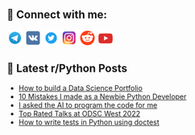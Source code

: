 ## 🔎 Connect with me:
[<img src="https://github.com/bullbesh/bullbesh/blob/main/images/Telegram.png" width="32" height="32" />](https://t.me/bullbesh)
[<img src="https://github.com/bullbesh/bullbesh/blob/main/images/VK.png" width="32" height="32" />](https://vk.com/bullbesh)
[<img src="https://github.com/bullbesh/bullbesh/blob/main/images/Twitter.png" width="32" height="32" />](https://twitter.com/bullbesh1)
[<img src="https://github.com/bullbesh/bullbesh/blob/main/images/Instagram.png" width="32" height="32" />](https://www.instagram.com/bullbesh)
[<img src="https://github.com/bullbesh/bullbesh/blob/main/images/Reddit.png" width="32" height="32" />](https://www.reddit.com/user/bullbesh)
[<img src="https://github.com/bullbesh/bullbesh/blob/main/images/YouTube.png" width="32" height="32" />](https://www.youtube.com/channel/UCtfjRs6uzgq5mfm8S06WTcg)

## 📕 Latest r/Python Posts
<!-- BLOG-POST-LIST:START -->
- [How to build a Data Science Portfolio](https://www.reddit.com/r/Python/comments/zeylqd/how_to_build_a_data_science_portfolio/)
- [10 Mistakes I made as a Newbie Python Developer](https://www.reddit.com/r/Python/comments/zexbkd/10_mistakes_i_made_as_a_newbie_python_developer/)
- [I asked the AI to program the code for me](https://www.reddit.com/r/Python/comments/zewqwy/i_asked_the_ai_to_program_the_code_for_me/)
- [Top Rated Talks at ODSC West 2022](https://www.reddit.com/r/Python/comments/zew7cs/top_rated_talks_at_odsc_west_2022/)
- [How to write tests in Python using doctest](https://www.reddit.com/r/Python/comments/zew3em/how_to_write_tests_in_python_using_doctest/)
<!-- BLOG-POST-LIST:END -->
